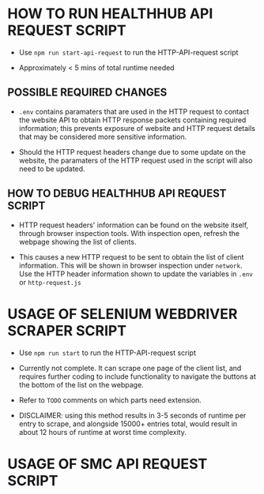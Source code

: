 # HOW TO RUN HEALTHHUB API REQUEST SCRIPT

-   Use `npm run start-api-request` to run the HTTP-API-request script

-   Approximately < 5 mins of total runtime needed

## POSSIBLE REQUIRED CHANGES

-   `.env` contains paramaters that are used in the HTTP request to contact the website
    API to obtain HTTP response packets containing required information; this prevents
    exposure of website and HTTP request details that may be considered more sensitive information.

-   Should the HTTP request headers change due to some update on the website, the paramaters of
    the HTTP request used in the script will also need to be updated.

## HOW TO DEBUG HEALTHHUB API REQUEST SCRIPT

-   HTTP request headers' information can be found on the website itself, through browser
    inspection tools. With inspection open, refresh the webpage showing the list of clients.

-   This causes a new HTTP request to be sent to obtain the list of client information. This
    will be shown in browser inspection under `network`. Use the HTTP header information shown
    to update the variables in `.env` or `http-request.js`

# USAGE OF SELENIUM WEBDRIVER SCRAPER SCRIPT

-   Use `npm run start` to run the HTTP-API-request script

-   Currently not complete. It can scrape one page of the client list, and requires further
    coding to include functionality to navigate the buttons at the bottom of the list on the
    webpage.

-   Refer to `TODO` comments on which parts need extension.

-   DISCLAIMER: using this method results in 3-5 seconds of runtime per entry to scrape, and
    alongside 15000+ entries total, would result in about 12 hours of runtime at worst time
    complexity.

# USAGE OF SMC API REQUEST SCRIPT
